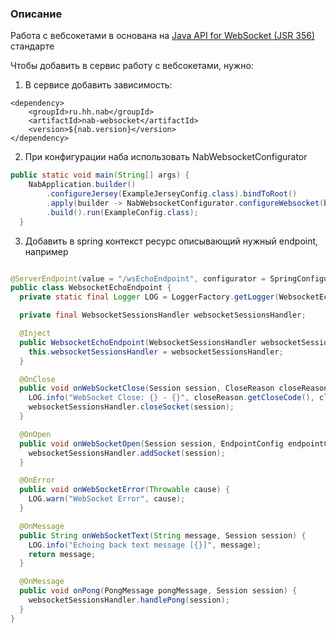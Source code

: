 ### Описание 

Работа с вебсокетами в основана на [Java API for WebSocket (JSR 356)](https://docs.oracle.com/javaee/7/tutorial/websocket.htm) стандарте

Чтобы добавить в сервис работу с вебсокетами, нужно:

1) В сервисе добавить зависимость:

```
<dependency>
    <groupId>ru.hh.nab</groupId>
    <artifactId>nab-websocket</artifactId>
    <version>${nab.version}</version>
</dependency>
```

2) При конфигурации наба использовать NabWebsocketConfigurator

```java
public static void main(String[] args) {
    NabApplication.builder()
        .configureJersey(ExampleJerseyConfig.class).bindToRoot()
        .apply(builder -> NabWebsocketConfigurator.configureWebsocket(builder, Set.of("ru.hh")))
        .build().run(ExampleConfig.class);
  }
``` 

3) Добавить в spring контекст ресурс описывающий нужный endpoint, например

```java

@ServerEndpoint(value = "/wsEchoEndpoint", configurator = SpringConfigurator.class)
public class WebsocketEchoEndpoint {
  private static final Logger LOG = LoggerFactory.getLogger(WebsocketEchoEndpoint.class);

  private final WebsocketSessionsHandler websocketSessionsHandler;

  @Inject
  public WebsocketEchoEndpoint(WebsocketSessionsHandler websocketSessionsHandler) {
    this.websocketSessionsHandler = websocketSessionsHandler;
  }

  @OnClose
  public void onWebSocketClose(Session session, CloseReason closeReason) {
    LOG.info("WebSocket Close: {} - {}", closeReason.getCloseCode(), closeReason.getReasonPhrase());
    websocketSessionsHandler.closeSocket(session);
  }

  @OnOpen
  public void onWebSocketOpen(Session session, EndpointConfig endpointConfig) {
    websocketSessionsHandler.addSocket(session);
  }

  @OnError
  public void onWebSocketError(Throwable cause) {
    LOG.warn("WebSocket Error", cause);
  }

  @OnMessage
  public String onWebSocketText(String message, Session session) {
    LOG.info("Echoing back text message [{}]", message);
    return message;
  }

  @OnMessage
  public void onPong(PongMessage pongMessage, Session session) {
    websocketSessionsHandler.handlePong(session);
  }
}
```